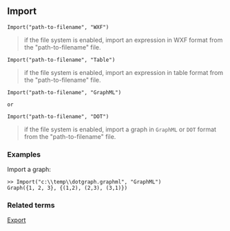 ## Import

``` 
Import("path-to-filename", "WXF")
```
 
> if the file system is enabled, import an expression in WXF format from the "path-to-filename" file.
 

``` 
Import("path-to-filename", "Table")
```
 
> if the file system is enabled, import an expression in table format from the "path-to-filename" file.


``` 
Import("path-to-filename", "GraphML")

or

Import("path-to-filename", "DOT")
```
 
> if the file system is enabled, import a graph in `GraphML` or `DOT` format from the "path-to-filename" file.


### Examples

Import a graph: 

```
>> Import("c:\\temp\\dotgraph.graphml", "GraphML") 
Graph({1, 2, 3}, {(1,2), (2,3), (3,1)})
```

### Related terms

[Export](Export.md)